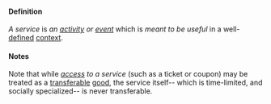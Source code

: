 #### Definition

*A service* is *an [activity](https://github.com/gcassel/Modular-Organizing-Terminology/blob/master/terms/activity.md) or [event](https://github.com/gcassel/Modular-Organizing-Terminology/blob/master/terms/event.md)* which is *meant to be useful* in a well-[defined](https://github.com/gcassel/Modular-Organizing-Terminology/blob/master/terms/define.md) [context](https://github.com/gcassel/Modular-Organizing-Terminology/blob/master/terms/context.md).

#### Notes

Note that while *[access](https://github.com/gcassel/Modular-Organizing-Terminology/blob/master/terms/access.md) to a service* (such as a ticket or coupon) may be treated as a [transferable](https://github.com/gcassel/Modular-Organizing-Terminology/blob/master/terms/transfer.md) [good](https://github.com/gcassel/Modular-Organizing-Terminology/blob/master/terms/good.md), the service itself-- which is time-limited, and socially specialized-- is never transferable.
